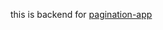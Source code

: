  this is backend for [pagination-app](https://github.com/azad1947/pagination-app/blob/master/README.md)
